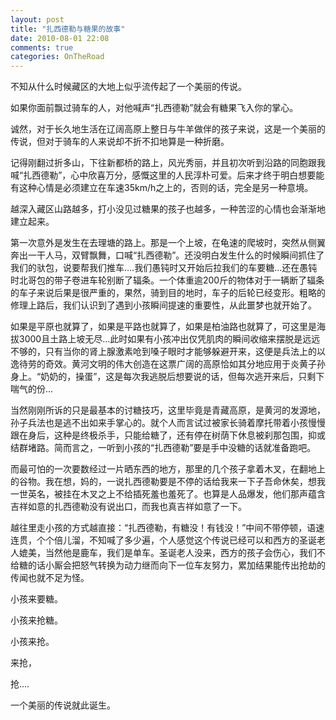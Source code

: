 ```yaml
---
layout: post
title: "扎西德勒与糖果的故事"
date: 2010-08-01 22:08
comments: true
categories: OnTheRoad
---
```

不知从什么时候藏区的大地上似乎流传起了一个美丽的传说。

如果你面前飘过骑车的人，对他喊声“扎西德勒”就会有糖果飞入你的掌心。

诚然，对于长久地生活在辽阔高原上整日与牛羊做伴的孩子来说，这是一个美丽的传说，但对于骑车的人来说却不折不扣地算是一种折磨。

记得刚翻过折多山，下往新都桥的路上，风光秀丽，并且初次听到沿路的同胞跟我喊“扎西德勒”，心中欣喜万分，感慨这里的人民淳朴可爱。后来才终于明白想要能有这种心情是必须建立在车速35km/h之上的，否则的话，完全是另一种意境。

<!--more-->

越深入藏区山路越多，打小没见过糖果的孩子也越多，一种苦涩的心情也会渐渐地建立起来。

第一次意外是发生在去理塘的路上。那是一个上坡，在龟速的爬坡时，突然从侧翼奔出一干人马，双臂飘舞，口喊“扎西德勒”。还没明白发生什么的时候瞬间抓住了我们的驮包，说要帮我们推车….我们愚钝时又开始后拉我们的车要糖…还在愚钝时北哥包的带子卷进车轮别断了辐条。一个体重逾200斤的物体对于一辆断了辐条的车子来说后果是很严重的，果然，骑到目的地时，车子的后轮已经变形。粗略的修理上路后，我们认识到了遇到小孩瞬间提速的重要性，从此噩梦也就开始了。

如果是平原也就算了，如果是平路也就算了，如果是柏油路也就算了，可这里是海拔3000且土路上坡无尽…此时如果有小孩冲出仅凭肌肉的瞬间收缩来摆脱是远远不够的，只有当你的肾上腺激素呛到嗓子眼时才能够躲避开来，这便是兵法上的以逸待劳的奇效。黄河文明的伟大创造在这票广阔的高原恰如其分地应用于炎黄子孙身上。“奶奶的，操蛋”，这是每次我逃脱后想要说的话，但每次逃开来后，只剩下喘气的份…

当然刚刚所诉的只是最基本的讨糖技巧，这里毕竟是青藏高原，是黄河的发源地，孙子兵法也是逃不出如来手掌心的。就个人而言试过被家长骑着摩托带着小孩慢慢跟在身后，这种是终极杀手，只能给糖了，还有停在树荫下休息被刹那包围，抑或结群堵路。简而言之，一听到小孩的“扎西德勒”要是手中没糖的话就准备跑吧。

而最可怕的一次要数经过一片晒东西的地方，那里的几个孩子拿着木叉，在翻地上的谷物。我在想，妈的，一说扎西德勒要是不停的话给我来一下子吾命休矣，想我一世英名，被挂在木叉之上不给插死羞也羞死了。也算是人品爆发，他们那声蕴含吉祥如意的扎西德勒没有说出口，而我也真吉祥如意了一下。

越往里走小孩的方式越直接：“扎西德勒，有糖没！有钱没！”中间不带停顿，语速连贯，个个倍儿溜，不知喊了多少遍，个人感觉这个传说已经可以和西方的圣诞老人媲美，当然他是鹿车，我们是单车。圣诞老人没来，西方的孩子会伤心，我们不给糖的话小厮会把怒气转换为动力继而向下一位车友努力，累加结果能传出抢劫的传闻也就不足为怪。

小孩来要糖。

小孩来抢糖。

小孩来抢。

来抢，

抢….

一个美丽的传说就此诞生。
